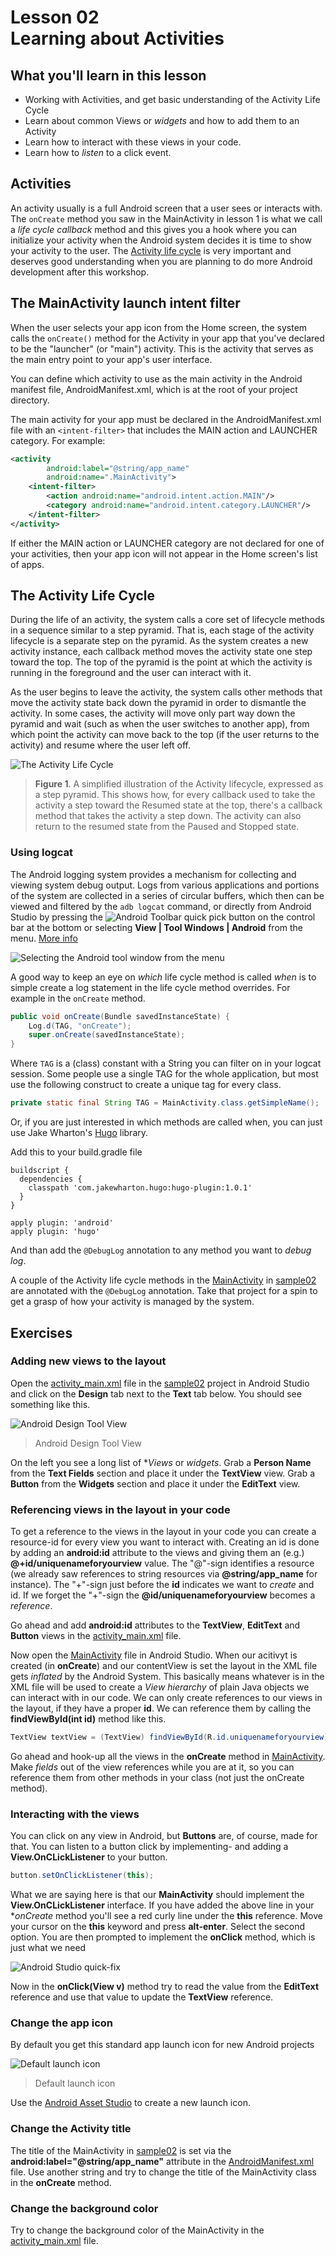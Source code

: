 # Lesson 02<br/>Learning about Activities

## What you'll learn in this lesson
* Working with Activities, and get basic understanding of the Activity Life Cycle
* Learn about common Views or _widgets_ and how to add them to an Activity
* Learn how to interact with these views in your code.
* Learn how to _listen_ to a click event.

## Activities
An activity usually is a full Android screen that a user sees or interacts with. The `onCreate` method you saw in the MainActivity in lesson 1 is what we call a _life cycle callback_ method and this gives you a hook where you can initialize your activity when the Android system decides it is time to show your activity to the user. The [Activity life cycle](http://developer.android.com/reference/android/app/Activity.html#ActivityLifecycle) is very important and deserves good understanding when you are planning to do more Android development after this workshop.

## The MainActivity launch intent filter
When the user selects your app icon from the Home screen, the system calls the `onCreate()` method for the Activity in your app that you've declared to be the "launcher" (or "main") activity. This is the activity that serves as the main entry point to your app's user interface.

You can define which activity to use as the main activity in the Android manifest file, AndroidManifest.xml, which is at the root of your project directory.

The main activity for your app must be declared in the AndroidManifest.xml file with an `<intent-filter>` that includes the MAIN action and LAUNCHER category. For example:

```xml
<activity
        android:label="@string/app_name"
        android:name=".MainActivity">
    <intent-filter>
        <action android:name="android.intent.action.MAIN"/>
        <category android:name="android.intent.category.LAUNCHER"/>
    </intent-filter>
</activity>
```

If either the MAIN action or LAUNCHER category are not declared for one of your activities, then your app icon will not appear in the Home screen's list of apps.

## The Activity Life Cycle
During the life of an activity, the system calls a core set of lifecycle methods in a sequence similar to a step pyramid. That is, each stage of the activity lifecycle is a separate step on the pyramid. As the system creates a new activity instance, each callback method moves the activity state one step toward the top. The top of the pyramid is the point at which the activity is running in the foreground and the user can interact with it.

As the user begins to leave the activity, the system calls other methods that move the activity state back down the pyramid in order to dismantle the activity. In some cases, the activity will move only part way down the pyramid and wait (such as when the user switches to another app), from which point the activity can move back to the top (if the user returns to the activity) and resume where the user left off.

![The Activity Life Cycle](img/basic-lifecycle.png)
> **Figure 1**.  A simplified illustration of the Activity lifecycle, expressed as a step pyramid. This shows how, for every callback used to take the activity a step toward the Resumed state at the top, there's a callback method that takes the activity a step down. The activity can also return to the resumed state from the Paused and Stopped state.

### Using logcat

The Android logging system provides a mechanism for collecting and viewing system debug output. Logs from various applications and portions of the system are collected in a series of circular buffers, which then can be viewed and filtered by the `adb logcat` command, or directly from Android Studio by pressing the ![Android Toolbar quick pick](img/android-toolbar-quickpick.png) button on the control bar at the bottom or selecting **View | Tool Windows | Android** from the menu. [More info](http://developer.android.com/tools/debugging/debugging-log.html)

![Selecting the Android tool window from the menu](img/menu-view-toolwindows-android.png)

A good way to keep an eye on _which_ life cycle method is called _when_ is to simple create a log statement in the life cycle method overrides. For example in the `onCreate` method.

```java
public void onCreate(Bundle savedInstanceState) {
	Log.d(TAG, "onCreate");
	super.onCreate(savedInstanceState);
}
```

Where `TAG` is a (class) constant with a String you can filter on in your logcat session. Some people use a single TAG for the whole application, but most use the following construct to create a unique tag for every class.

```java
private static final String TAG = MainActivity.class.getSimpleName();
```

Or, if you are just interested in which methods are called when, you can just use Jake Wharton's [Hugo](https://github.com/JakeWharton/hugo) library.

Add this to your build.gradle file

```
buildscript {
  dependencies {
    classpath 'com.jakewharton.hugo:hugo-plugin:1.0.1'
  }
}

apply plugin: 'android'
apply plugin: 'hugo'
```

And than add the `@DebugLog` annotation to any method you want to _debug log_.

A couple of the Activity life cycle methods in the [MainActivity](sample02/lifecyclelogger/src/main/java/org/dutchaug/workshop/beginners/lifecyclelogger/MainActivity.java) in [sample02](sample02) are annotated with the `@DebugLog` annotation. Take that project for a spin to get a grasp of how your activity is managed by the system.

## Exercises

### Adding new views to the layout
Open the [activity_main.xml](sample02/lifecyclelogger/src/main/res/layout/activity_main.xml) file in the [sample02](sample02) project in Android Studio and click on the **Design** tab next to the **Text** tab below. You should see something like this.

![Android Design Tool View](img/as-design-tool)
> Android Design Tool View

On the left you see a long list of **Views* or _widgets_. Grab a **Person Name** from the **Text Fields** section and place it under the **TextView** view. Grab a **Button** from the **Widgets** section and place it under the **EditText** view.

### Referencing views in the layout in your code
To get a reference to the views in the layout in your code you can create a resource-id for every view you want to interact with. Creating an id is done by adding an **android:id** attribute to the views and giving them an (e.g.) **@+id/uniquenameforyourview** value. The "@"-sign identifies a resource (we already saw references to string resources via **@string/app_name** for instance). The "+"-sign just before the **id** indicates we want to _create_ and id. If we forget the "+"-sign the **@id/uniquenameforyourview** becomes a _reference_.

Go ahead and add **android:id** attributes to the **TextView**, **EditText** and **Button** views in the [activity_main.xml](sample02/lifecyclelogger/src/main/res/layout/activity_main.xml) file.

Now open the [MainActivity](sample02/lifecyclelogger/src/main/java/org/dutchaug/workshop/beginners/lifecyclelogger/MainActivity.java) file in Android Studio. When our acitivyt is created (in **onCreate**) and our contentView is set the layout in the XML file gets _inflated_ by the Android System. This basically means whatever is in the XML file will be used to create a _View hierarchy_ of plain Java objects we can interact with in our code. We can only create references to our views in the layout, if they have a proper **id**. We can reference them by calling the **findViewById(int id)** method like this.

```java
TextView textView = (TextView) findViewById(R.id.uniquenameforyourview);
```

Go ahead and hook-up all the views in the **onCreate** method in [MainActivity](sample02/lifecyclelogger/src/main/java/org/dutchaug/workshop/beginners/lifecyclelogger/MainActivity.java). Make _fields_ out of the view references while you are at it, so you can reference them from other methods in your class (not just the onCreate method).

### Interacting with the views
You can click on any view in Android, but **Buttons** are, of course, made for that. You can listen to a button click by implementing- and adding a **View.OnCLickListener** to your button.

```java
button.setOnClickListener(this);
```

What we are saying here is that our **MainActivity** should implement the **View.OnCLickListener** interface. If you have added the above line in your **onCreate* method you'll see a red curly line under the **this** reference. Move your cursor on the **this** keyword and press **alt-enter**. Select the second option. You are then prompted to implement the **onClick** method, which is just what we need

![Android Studio quick-fix](img/as-quick-fix.png)

Now in the **onClick(View v)** method try to read the value from the **EditText** reference and use that value to update the **TextView** reference.

### Change the app icon
By default you get this standard app launch icon for new Android projects

![Default launch icon](img/ic_launcher.png)
> Default launch icon

Use the [Android Asset Studio](http://android-ui-utils.googlecode.com/hg/asset-studio/dist/icons-launcher.html#foreground.type=clipart&foreground.space.trim=1&foreground.space.pad=0&foreground.clipart=res%2Fclipart%2Ficons%2Fsocial_send_now.svg&foreColor=c00%2C0&crop=0&backgroundShape=bevel&backColor=ffffff%2C100) to create a new launch icon.

### Change the Activity title
The title of the MainActivity in [sample02](sample02) is set via the **android:label="@string/app_name"** attribute in the [AndroidManifest.xml](sample02/lifecyclelogger/src/main/AndroidManifest.xml) file. Use another string and try to change the title of the MainActivity class in the **onCreate** method.

### Change the background color
Try to change the background color of the MainActivity in the [activity_main.xml](sample02/lifecyclelogger/src/main/res/layout/activity_main.xml) file.